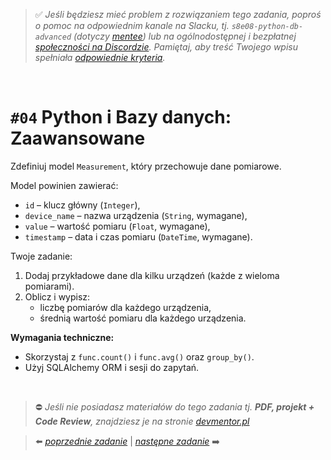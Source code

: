 > :white_check_mark: *Jeśli będziesz mieć problem z rozwiązaniem tego zadania, poproś o pomoc na odpowiednim kanale na Slacku, tj. `s8e08-python-db-advanced` (dotyczy [mentee](https://devmentor.pl/mentoring/)) lub na ogólnodostępnej i bezpłatnej [społeczności na Discordzie](https://devmentor.pl/discord). Pamiętaj, aby treść Twojego wpisu spełniała [odpowiednie kryteria](https://devmentor.pl/jak-prosic-o-pomoc/).*

&nbsp;

# `#04` Python i Bazy danych: Zaawansowane

Zdefiniuj model `Measurement`, który przechowuje dane pomiarowe.

Model powinien zawierać:
- `id` – klucz główny (`Integer`),
- `device_name` – nazwa urządzenia (`String`, wymagane),
- `value` – wartość pomiaru (`Float`, wymagane),
- `timestamp` – data i czas pomiaru (`DateTime`, wymagane).

Twoje zadanie:
1. Dodaj przykładowe dane dla kilku urządzeń (każde z wieloma pomiarami).
2. Oblicz i wypisz:
   - liczbę pomiarów dla każdego urządzenia,
   - średnią wartość pomiaru dla każdego urządzenia.

**Wymagania techniczne:**
- Skorzystaj z `func.count()` i `func.avg()` oraz `group_by()`.
- Użyj SQLAlchemy ORM i sesji do zapytań.

&nbsp;

> :no_entry: *Jeśli nie posiadasz materiałów do tego zadania tj. **PDF, projekt + Code Review**, znajdziesz je na stronie [devmentor.pl](https://devmentor.pl/workshop-python-db-advanced)*

> :arrow_left: [*poprzednie zadanie*](./../03) | [*następne zadanie*](./../05) :arrow_right:
